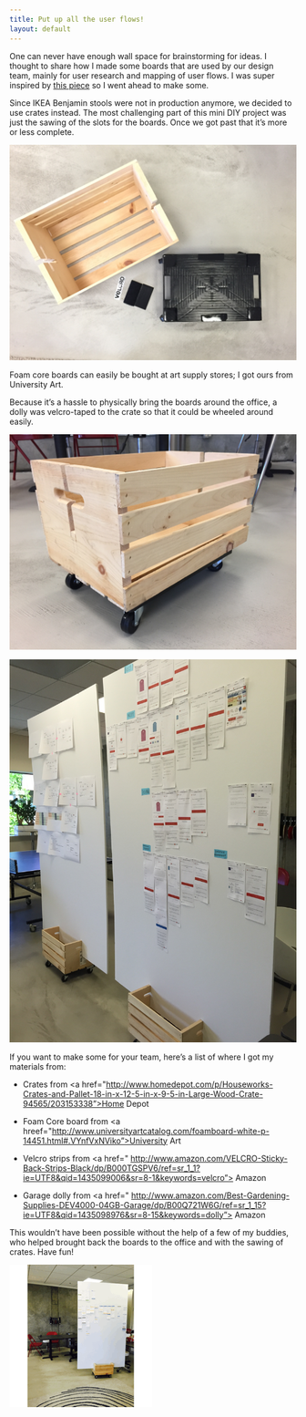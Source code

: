 ```yaml
---
title: Put up all the user flows!
layout: default
---
```


One can never have enough wall space for brainstorming for ideas. I thought to share how I made some boards that are used by our design team, mainly for user research and mapping of user flows. I was super inspired by <a href="http://www.daylightdesign.com/ikeahack/">this piece</a> so I went ahead to make some.

Since IKEA Benjamin stools were not in production anymore, we decided to use crates instead. The most challenging part of this mini DIY project was just the sawing of the slots for the boards. Once we got past that it’s more or less complete.

![Board](/assets/bor1.jpg)

Foam core boards can easily be bought at art supply stores; I got ours from University Art.

Because it’s a hassle to physically bring the boards around the office, a dolly was velcro-taped to the crate so that it could be wheeled around easily.

![Board](/assets/bor2.jpg)

![Board](/assets/bor3.jpg)

If you want to make some for your team, here’s a list of where I got my materials from:
- Crates from <a href="http://www.homedepot.com/p/Houseworks-Crates-and-Pallet-18-in-x-12-5-in-x-9-5-in-Large-Wood-Crate-94565/203153338”>Home Depot</a>

- Foam Core board from <a hreef="http://www.universityartcatalog.com/foamboard-white-p-14451.html#.VYnfVxNViko”>University Art</a>

- Velcro strips from <a href="
http://www.amazon.com/VELCRO-Sticky-Back-Strips-Black/dp/B000TGSPV6/ref=sr_1_1?ie=UTF8&qid=1435099006&sr=8-1&keywords=velcro”>
Amazon</a>

- Garage dolly from <a href="
http://www.amazon.com/Best-Gardening-Supplies-DEV4000-04GB-Garage/dp/B00Q721W6G/ref=sr_1_15?ie=UTF8&qid=1435098976&sr=8-15&keywords=dolly”>
Amazon</a>

This wouldn’t have been possible without the help of a few of my buddies, who helped brought back the boards to the office and with the sawing of crates. Have fun!

![Board](/assets/Gify.gif)